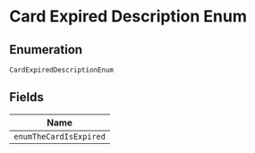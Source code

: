 
# Card Expired Description Enum

## Enumeration

`CardExpiredDescriptionEnum`

## Fields

| Name |
|  --- |
| `enumTheCardIsExpired` |

